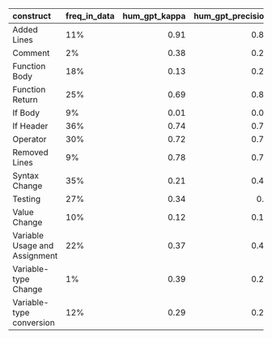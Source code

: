 | construct                     | freq_in_data   |   hum_gpt_kappa |   hum_gpt_precision |   hum_gpt_recall |
|:------------------------------|:---------------|----------------:|--------------------:|-----------------:|
| Added Lines                   | 11%            |            0.91 |                0.85 |             1    |
| Comment                       | 2%             |            0.38 |                0.25 |             1    |
| Function Body                 | 18%            |            0.13 |                0.24 |             0.61 |
| Function Return               | 25%            |            0.69 |                0.85 |             0.68 |
| If Body                       | 9%             |            0.01 |                0.09 |             0.33 |
| If Header                     | 36%            |            0.74 |                0.73 |             1    |
| Operator                      | 30%            |            0.72 |                0.78 |             0.83 |
| Removed Lines                 | 9%             |            0.78 |                0.73 |             0.89 |
| Syntax Change                 | 35%            |            0.21 |                0.45 |             0.71 |
| Testing                       | 27%            |            0.34 |                0.8  |             0.3  |
| Value Change                  | 10%            |            0.12 |                0.16 |             1    |
| Variable Usage and Assignment | 22%            |            0.37 |                0.42 |             0.77 |
| Variable-type Change          | 1%             |            0.39 |                0.25 |             1    |
| Variable-type conversion      | 12%            |            0.29 |                0.28 |             0.92 |